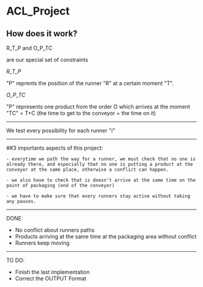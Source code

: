 # ACL_Project

## How does it work?

R_T_P and O_P_TC 

are our special set of constraints 

*R_T_P*

"P" reprents the position of the runner "R" at a certain moment "T".

*O_P_TC*

"P" represents one product from the order O which arrives at the moment "TC" = T+C (the time to get to the conveyor + the time on it)

---

We test every possibility for each runner "i"

---

##3 importants aspects of this project:

	- everytime we path the way for a runner, we must check that no one is already there, and especially that no one is putting a product at the conveyor at the same place, otherwise a conflict can happen.

	- we also have to check that is doesn't arrive at the same time on the point of packaging (end of the conveyor)

	- we have to make sure that every runners stay active without taking any pauses. 

---

DONE:
- No conflict about runners paths
- Products arriving at the same time at the packaging area without conflict
- Runners keep moving

---

TO DO:
- Finish the last implementation 
- Correct the OUTPUT Format
